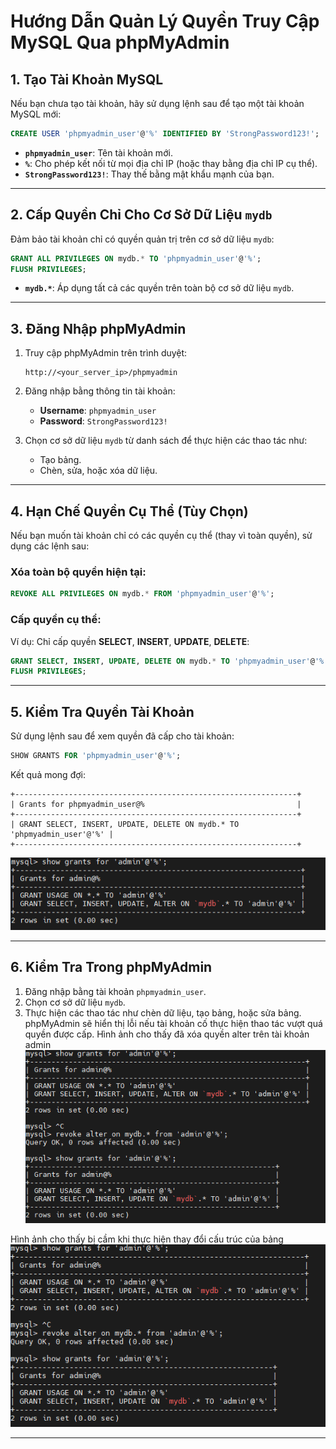 # Hướng Dẫn Quản Lý Quyền Truy Cập MySQL Qua phpMyAdmin

## 1. Tạo Tài Khoản MySQL
Nếu bạn chưa tạo tài khoản, hãy sử dụng lệnh sau để tạo một tài khoản MySQL mới:

```sql
CREATE USER 'phpmyadmin_user'@'%' IDENTIFIED BY 'StrongPassword123!';
```

- **`phpmyadmin_user`**: Tên tài khoản mới.
- **`%`**: Cho phép kết nối từ mọi địa chỉ IP (hoặc thay bằng địa chỉ IP cụ thể).
- **`StrongPassword123!`**: Thay thế bằng mật khẩu mạnh của bạn.

---

## 2. Cấp Quyền Chỉ Cho Cơ Sở Dữ Liệu `mydb`

Đảm bảo tài khoản chỉ có quyền quản trị trên cơ sở dữ liệu `mydb`:

```sql
GRANT ALL PRIVILEGES ON mydb.* TO 'phpmyadmin_user'@'%';
FLUSH PRIVILEGES;
```

- **`mydb.*`**: Áp dụng tất cả các quyền trên toàn bộ cơ sở dữ liệu `mydb`.

---

## 3. Đăng Nhập phpMyAdmin

1. Truy cập phpMyAdmin trên trình duyệt:
   ```
   http://<your_server_ip>/phpmyadmin
   ```

2. Đăng nhập bằng thông tin tài khoản:
   - **Username**: `phpmyadmin_user`
   - **Password**: `StrongPassword123!`

3. Chọn cơ sở dữ liệu `mydb` từ danh sách để thực hiện các thao tác như:
   - Tạo bảng.
   - Chèn, sửa, hoặc xóa dữ liệu.

---

## 4. Hạn Chế Quyền Cụ Thể (Tùy Chọn)

Nếu bạn muốn tài khoản chỉ có các quyền cụ thể (thay vì toàn quyền), sử dụng các lệnh sau:

### Xóa toàn bộ quyền hiện tại:
```sql
REVOKE ALL PRIVILEGES ON mydb.* FROM 'phpmyadmin_user'@'%';
```

### Cấp quyền cụ thể:
Ví dụ: Chỉ cấp quyền **SELECT**, **INSERT**, **UPDATE**, **DELETE**:
```sql
GRANT SELECT, INSERT, UPDATE, DELETE ON mydb.* TO 'phpmyadmin_user'@'%';
FLUSH PRIVILEGES;
```

---

## 5. Kiểm Tra Quyền Tài Khoản

Sử dụng lệnh sau để xem quyền đã cấp cho tài khoản:
```sql
SHOW GRANTS FOR 'phpmyadmin_user'@'%';
```

Kết quả mong đợi:
```plaintext
+---------------------------------------------------------------+
| Grants for phpmyadmin_user@%                                  |
+---------------------------------------------------------------+
| GRANT SELECT, INSERT, UPDATE, DELETE ON mydb.* TO 'phpmyadmin_user'@'%' |
+---------------------------------------------------------------+
```

![Command Prompt](https://github.com/cuongnvvietis/NhanHoa/blob/main/Docs/Picture/DB/Screenshot_154.png)

---

## 6. Kiểm Tra Trong phpMyAdmin

1. Đăng nhập bằng tài khoản `phpmyadmin_user`.
2. Chọn cơ sở dữ liệu `mydb`.
3. Thực hiện các thao tác như chèn dữ liệu, tạo bảng, hoặc sửa bảng. phpMyAdmin sẽ hiển thị lỗi nếu tài khoản cố thực hiện thao tác vượt quá quyền được cấp.
Hình ảnh cho thấy đã xóa quyền alter trên tài khoản admin 
![Command Prompt](https://github.com/cuongnvvietis/NhanHoa/blob/main/Docs/Picture/DB/Screenshot_155.png)

Hình ảnh cho thấy bị cầm khi thực hiện thay đổi cấu trúc của bảng
![Command Prompt](https://github.com/cuongnvvietis/NhanHoa/blob/main/Docs/Picture/DB/Screenshot_155.png)

---
